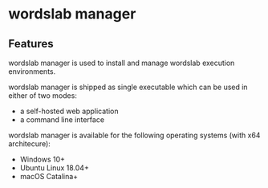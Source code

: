 ﻿# wordslab manager

## Features

wordslab manager is used to install and manage wordslab execution environments.

wordslab manager is shipped as single executable which can be used in either of two modes:
- a self-hosted web application
- a command line interface

wordslab manager is available for the following operating systems (with x64 architecure):
- Windows 10+
- Ubuntu Linux 18.04+
- macOS Catalina+